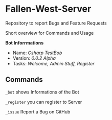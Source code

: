 # Fallen-West-Server
Repository to report Bugs and Feature Requests

Short overview for Commands and Usage

**Bot Inforrmations**
- Name: *Csharp TestBob*
- Version: *0.0.2 Alpha*
- Tasks: *Welcome, Admin Stuff, Register*

## Commands
  `_bot` shows Informations of the Bot
  
  `_register` you can register to Server
  
  `_issue` Report a Bug on GitHub
